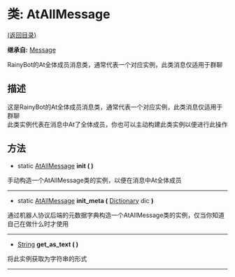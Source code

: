 # 类: AtAllMessage

[(返回目录)](./)

**继承自:** [Message](message.md)

RainyBot的At全体成员消息类，通常代表一个对应实例，此类消息仅适用于群聊

## 描述

这是RainyBot的At全体成员消息类，通常代表一个对应实例，此类消息仅适用于群聊\
此类实例代表在消息中At了全体成员，你也可以主动构建此类实例以便进行此操作

## 方法

* static [AtAllMessage](atallmessage.md) **init ( )**

手动构造一个AtAllMessage类的实例，以便在消息中At全体成员

***

* static [AtAllMessage](atallmessage.md) **init\_meta (** [Dictionary](https://docs.godotengine.org/en/latest/classes/class\_dictionary.html) dic **)**

通过机器人协议后端的元数据字典构造一个AtAllMessage类的实例，仅当你知道自己在做什么时才使用

***

* [String](https://docs.godotengine.org/en/latest/classes/class\_string.html) **get\_as\_text ( )**

将此实例获取为字符串的形式

***
